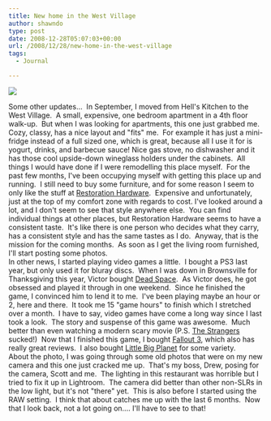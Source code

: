```yaml
---
title: New home in the West Village
author: shawndo
type: post
date: 2008-12-28T05:07:03+00:00
url: /2008/12/28/new-home-in-the-west-village
tags:
  - Journal

---
```

![](/images/2008/12/emcdinner.jpg)

Some other updates...  In September, I moved from Hell's Kitchen to the West Village.  A small, expensive, one bedroom apartment in a 4th floor walk-up.  But when I was looking for apartments, this one just grabbed me.   Cozy, classy, has a nice layout and "fits" me.  For example it has just a mini-fridge instead of a full sized one, which is great, because all I use it for is yogurt, drinks, and barbecue sauce! Nice gas stove, no dishwasher and it has those cool upside-down wineglass holders under the cabinets.  All things I would have done if I were remodelling this place myself.  For the past few months, I've been occupying myself with getting this place up and running.  I still need to buy some furniture, and for some reason I seem to only like the stuff at [Restoration Hardware][1].  Expensive and unfortunately, just at the top of my comfort zone with regards to cost. I've looked around a lot, and I don't seem to see that style anywhere else.  You can find individual things at other places, but Restoration Hardware seems to have a consistent taste.  It's like there is one person who decides what they carry, has a consistent style and has the same tastes as I do.  Anyway, that is the mission for the coming months.  As soon as I get the living room furnished, I'll start posting some photos.  
In other news, I started playing video games a little.  I bought a PS3 last year, but only used it for bluray discs.  When I was down in Brownsville for Thanksgiving this year, Victor bought [Dead Space][2].  As Victor does, he got obsessed and played it through in one weekend.  Since he finished the game, I convinced him to lend it to me.  I've been playing maybe an hour or 2, here and there.  It took me 15 "game hours" to finish which I stretched over a month.  I have to say, video games have come a long way since I last took a look.  The story and suspense of this game was awesome.  Much better than even watching a modern scary movie (P.S. [The Strangers][3] sucked!)  Now that I finished this game, I bought [Fallout 3][4], which also has really great reviews.  I also bought [Little Big Planet][5] for some variety.  
About the photo, I was going through some old photos that were on my new camera and this one just cracked me up.  That's my boss, Drew, posing for the camera, Scott and me.  The lighting in this restaurant was horrible but I tried to fix it up in Lightroom.  The camera did better than other non-SLRs in the low light, but it's not "there" yet.  This is also before I started using the RAW setting.  I think that about catches me up with the last 6 months.  Now that I look back, not a lot going on.... I'll have to see to that!

 [1]: http://www.restorationhardware.com
 [2]: http://www.gamespot.com/ps3/action/deadspace/index.html?sid=6200461
 [3]: http://www.apple.com/trailers/universal/thestrangers/
 [4]: http://www.gamespot.com/ps3/rpg/fallout3/index.html?sid=6200091
 [5]: http://www.gamespot.com/ps3/action/littlebigplanet/index.html?sid=6199348